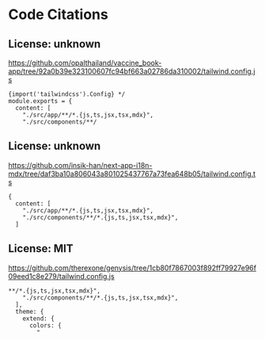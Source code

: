 # Code Citations

## License: unknown
https://github.com/opalthailand/vaccine_book-app/tree/92a0b39e323100607fc94bf663a02786da310002/tailwind.config.js

```
{import('tailwindcss').Config} */
module.exports = {
  content: [
    "./src/app/**/*.{js,ts,jsx,tsx,mdx}",
    "./src/components/**/
```


## License: unknown
https://github.com/insik-han/next-app-i18n-mdx/tree/daf3ba10a806043a801025437767a73fea648b05/tailwind.config.ts

```
{
  content: [
    "./src/app/**/*.{js,ts,jsx,tsx,mdx}",
    "./src/components/**/*.{js,ts,jsx,tsx,mdx}",
  ]
```


## License: MIT
https://github.com/therexone/genysis/tree/1cb80f7867003f892ff79927e96f09eed1c8e279/tailwind.config.js

```
**/*.{js,ts,jsx,tsx,mdx}",
    "./src/components/**/*.{js,ts,jsx,tsx,mdx}",
  ],
  theme: {
    extend: {
      colors: {
        "
```

